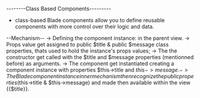 --------Class Based Components---------

  -  class-based Blade components allow you to define reusable components with more control over their logic and data.

  --Mechanism--
   -> Defining the component instance: <x-OurCompo title="compo1" message="here is compo1"> in the parent view.
   -> Props value get assigned to public $title & public $message class properties, thats used to hold the instance's props values;
   -> The the constructor get called with the $title and $message properties (mentionned before) as arguments.
   -> The component get instantiated creating a component instance with properties $this->title and $this->message.
   -> The Blade component instance inner mechanism then recognize the public properties ($this->title & $this->message) and made then available within the view {{$title}}.
